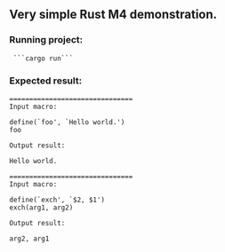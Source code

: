 ## Very simple Rust M4 demonstration.  

### Running project:  
     ```cargo run```

### Expected result:  

```
===============================  
Input macro:   
  
define(`foo', `Hello world.')  
foo  
  
Output result:  
  
Hello world.  
  
===============================  
Input macro:  
  
define(`exch', `$2, $1')  
exch(arg1, arg2)  
  
Output result:  
  
arg2, arg1  
```
